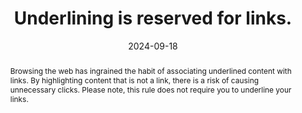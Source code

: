 ---
N: '134'
Rubrique: Liens
title: Underlining is reserved for links.
abstract: Browsing the web has ingrained the habit of associating underlined content with links. By highlighting content that is not a link, there is a risk of causing unnecessary clicks. Please note, this rule does not require you to underline your links.
categories: ["Links"]
agrege: O4134-E042
opquast: '4 134'
indiceebook: '42'
description: "Rule n° 042"
before: "041"
weight: "042"
after: "043"
actif: '1'
layout: rules
date: 2024-09-18
tags: ["", ""]
objectif: ["Avoid unnecessary clicks on underlined content perceived as hyperlinks.", "Make it easier to identify links."]
Meo: ["Do not use underlining for simple text or elements that are not links."]
Controle: ["In each file containing underlined content:
<ul>
<li>Identify underlined texts in the ebook;</li>
<li>Check the nature of this content to verify whether they are indeed hyperlinks.</li>
</ul>"]
epubcheck: 
ace: 
humancheck: true
Source: ["Opquast"]
Referentiel: [""]
steps: ["", ""]
---